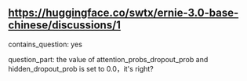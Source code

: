 ## https://huggingface.co/swtx/ernie-3.0-base-chinese/discussions/1

contains_question: yes

question_part: the value of attention_probs_dropout_prob and hidden_dropout_prob is set to 0.0，it's right?